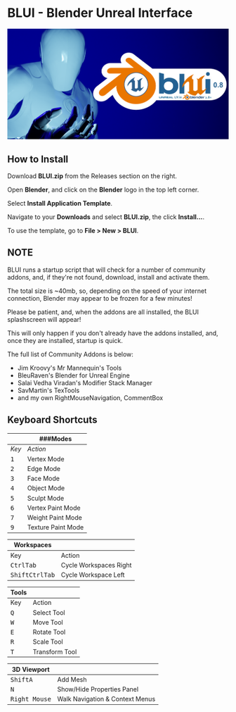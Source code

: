 # BLUI - Blender Unreal Interface

![BLUI Splash](https://github.com/SpectralVectors/BLUI/blob/main/splash.png)

## How to Install

Download __BLUI.zip__ from the Releases section on the right.

Open __Blender__, and click on the __Blender__ logo in the top left corner.

Select __Install Application Template__.

Navigate to your __Downloads__ and select __BLUI.zip__, the click __Install...__.

To use the template, go to __File > New > BLUI__.

## NOTE

BLUI runs a startup script that will check for a number of community addons, and, if they're not found, download, install and activate them.

The total size is ~40mb, so, depending on the speed of your internet connection, Blender may appear to be frozen for a few minutes!

Please be patient, and, when the addons are all installed, the BLUI splashscreen will appear!

This will only happen if you don't already have the addons installed, and, once they are installed, startup is quick.

The full list of Community Addons is below:

- Jim Kroovy's Mr Mannequin's Tools
- BleuRaven's Blender for Unreal Engine
- Salai Vedha Viradan's Modifier Stack Manager
- SavMartin's TexTools
- and my own RightMouseNavigation, CommentBox

## Keyboard Shortcuts


| | ###Modes |
|---|---|
| _Key_ | _Action_ |
| <kbd>1</kbd> | Vertex Mode |
| <kbd>2</kbd> | Edge Mode |
| <kbd>3</kbd> | Face Mode |
| <kbd>4</kbd> | Object Mode |
| <kbd>5</kbd> | Sculpt Mode |
| <kbd>6</kbd> | Vertex Paint Mode |
| <kbd>7</kbd> | Weight Paint Mode |
| <kbd>9</kbd> | Texture Paint Mode|

| **Workspaces** ||
|---|---|
| Key | Action |
| <kbd>Ctrl</kbd><kbd>Tab</kbd> | Cycle Workspaces Right |
| <kbd>Shift</kbd><kbd>Ctrl</kbd><kbd>Tab</kbd> | Cycle Workspace Left |

| **Tools** ||
|---|---|
| Key | Action |
| <kbd>Q</kbd> | Select Tool |
| <kbd>W</kbd> | Move Tool |
| <kbd>E</kbd> | Rotate Tool |
| <kbd>R</kbd> | Scale Tool |
| <kbd>T</kbd> | Transform Tool |

| **3D Viewport** ||
|---|---|
| <kbd>Shift</kbd><kbd>A</kbd> | Add Mesh |
| <kbd>N</kbd> | Show/Hide Properties Panel |
| <kbd>Right Mouse</kbd> | Walk Navigation & Context Menus |

